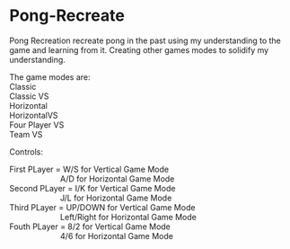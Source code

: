 # Pong-Recreate

Pong Recreation recreate pong in the past using my understanding to the game and learning from it.
Creating other games modes to solidify my understanding.

The game modes are:<br />
Classic <br />
Classic VS <br />
Horizontal <br />
HorizontalVS <br />
Four Player VS <br />
Team VS <br />

Controls: <br />

First PLayer = W/S for Vertical Game Mode <br />
&nbsp; &nbsp; &nbsp; &nbsp; &nbsp; &nbsp; &nbsp; &nbsp; &nbsp; &nbsp; &nbsp; &nbsp;A/D for Horizontal Game Mode <br />
Second PLayer = I/K for Vertical Game Mode <br /> 
&nbsp; &nbsp; &nbsp; &nbsp; &nbsp; &nbsp; &nbsp; &nbsp; &nbsp; &nbsp; &nbsp; &nbsp;J/L for Horizontal Game Mode <br />
Third PLayer = UP/DOWN for Vertical Game Mode <br />
&nbsp; &nbsp; &nbsp; &nbsp; &nbsp; &nbsp; &nbsp; &nbsp; &nbsp; &nbsp; &nbsp; &nbsp;Left/Right for Horizontal Game Mode <br />
Fouth PLayer = 8/2 for Vertical Game Mode <br />
&nbsp; &nbsp; &nbsp; &nbsp; &nbsp; &nbsp; &nbsp; &nbsp; &nbsp; &nbsp; &nbsp; &nbsp;4/6 for Horizontal Game Mode <br />
